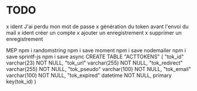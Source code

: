 # TODO

x ident J'ai perdu mon mot de passe
x génération du token avant l'envoi du mail
x ident créer un compte
x ajouter un enregistrement
x supprimer un enregistrement

MEP
npm i randomstring
npm i save moment
npm i save nodemailer
npm i save sprintf-js
npm i save async
CREATE TABLE "ACTTOKENS" (
                "tok_id" varchar(23) NOT NULL,
                "tok_url" varchar(255) NOT NULL,
		        "tok_redirect" varchar(255) NOT NULL,
                "tok_pseudo" varchar(100) NOT NULL,
                "tok_email" varchar(100) NOT NULL,
                "tok_expired" datetime NOT NULL,
                primary key(tok_id)
)